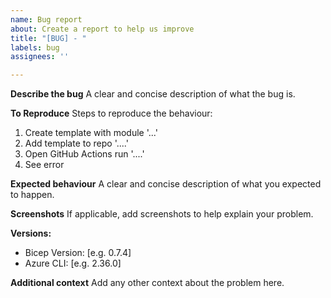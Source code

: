 ```yaml
---
name: Bug report
about: Create a report to help us improve
title: "[BUG] - "
labels: bug
assignees: ''

---
```


**Describe the bug**
A clear and concise description of what the bug is.

**To Reproduce**
Steps to reproduce the behaviour:
1. Create template with module '...'
2. Add template to repo '....'
3. Open GitHub Actions run '....'
4. See error

**Expected behaviour**
A clear and concise description of what you expected to happen.

**Screenshots**
If applicable, add screenshots to help explain your problem.

**Versions:**
 - Bicep Version: [e.g. 0.7.4]
 - Azure CLI: [e.g. 2.36.0]

**Additional context**
Add any other context about the problem here.
